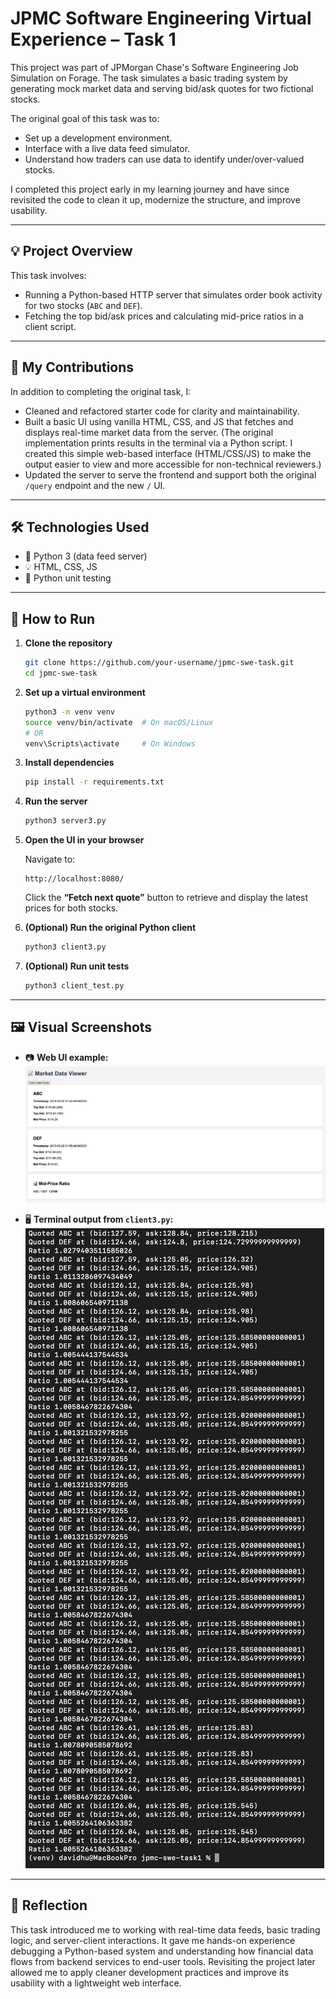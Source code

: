 # JPMC Software Engineering Virtual Experience – Task 1

This project was part of JPMorgan Chase's Software Engineering Job Simulation on Forage. The task simulates a basic trading system by generating mock market data and serving bid/ask quotes for two fictional stocks.

The original goal of this task was to:

- Set up a development environment.
- Interface with a live data feed simulator.
- Understand how traders can use data to identify under/over-valued stocks.

I completed this project early in my learning journey and have since revisited the code to clean it up, modernize the structure, and improve usability.

---

## 💡 Project Overview

This task involves:

- Running a Python-based HTTP server that simulates order book activity for two stocks (`ABC` and `DEF`).
- Fetching the top bid/ask prices and calculating mid-price ratios in a client script.

---

## 🧠 My Contributions

In addition to completing the original task, I:

- Cleaned and refactored starter code for clarity and maintainability.
- Built a basic UI using vanilla HTML, CSS, and JS that fetches and displays real-time market data from the server. (The original implementation prints results in the terminal via a Python script. I created this simple web-based interface (HTML/CSS/JS) to make the output easier to view and more accessible for non-technical reviewers.)
- Updated the server to serve the frontend and support both the original `/query` endpoint and the new `/` UI.

---

## 🛠️ Technologies Used

- 🐍 Python 3 (data feed server)
- 💡 HTML, CSS, JS
- 🧪 Python unit testing

---

## 🚀 How to Run

1. **Clone the repository**

   ```bash
   git clone https://github.com/your-username/jpmc-swe-task.git
   cd jpmc-swe-task
   ```

2. **Set up a virtual environment**

   ```bash
   python3 -m venv venv
   source venv/bin/activate  # On macOS/Linux
   # OR
   venv\Scripts\activate     # On Windows
   ```

3. **Install dependencies**

   ```bash
   pip install -r requirements.txt
   ```

4. **Run the server**

   ```bash
   python3 server3.py
   ```

5. **Open the UI in your browser**

   Navigate to:
   ```
   http://localhost:8080/
   ```

   Click the **“Fetch next quote”** button to retrieve and display the latest prices for both stocks.

6. **(Optional) Run the original Python client**

   ```bash
   python3 client3.py
   ```

7. **(Optional) Run unit tests**

   ```bash
   python3 client_test.py
   ```

---

## 🖼️ Visual Screenshots

- 📷 **Web UI example:**  
  ![Web UI displaying ABC and DEF stock data](ui_output.png)

- 🖥️ **Terminal output from `client3.py`:**  
  ![Terminal output from client3.py](python_output.png)

---

## 💭 Reflection

This task introduced me to working with real-time data feeds, basic trading logic, and server-client interactions. It gave me hands-on experience debugging a Python-based system and understanding how financial data flows from backend services to end-user tools. Revisiting the project later allowed me to apply cleaner development practices and improve its usability with a lightweight web interface.
